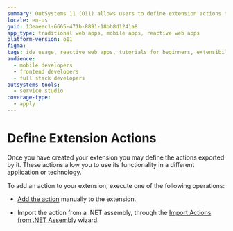 ```yaml
---
summary: OutSystems 11 (O11) allows users to define extension actions to enhance functionality across different applications or technologies.
locale: en-us
guid: 13eaeec1-6665-471b-8891-18bb8d1241a8
app_type: traditional web apps, mobile apps, reactive web apps
platform-version: o11
figma:
tags: ide usage, reactive web apps, tutorials for beginners, extensibility, .net integration
audience:
  - mobile developers
  - frontend developers
  - full stack developers
outsystems-tools:
  - service studio
coverage-type:
  - apply
---
```


# Define Extension Actions

Once you have created your extension you may define the actions exported by it. These actions allow you to use its functionality in a different application or technology.

To add an action to your extension, execute one of the following operations:

* [Add the action](<action-add.md>) manually to the extension.

* Import the action from a .NET assembly, through the [Import Actions from .NET Assembly](<net-assembly-import-action.md>) wizard.
